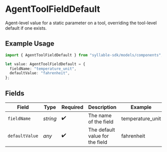 # AgentToolFieldDefault

Agent-level value for a static parameter on a tool, overriding the tool-level default if one
exists.

## Example Usage

```typescript
import { AgentToolFieldDefault } from "syllable-sdk/models/components";

let value: AgentToolFieldDefault = {
  fieldName: "temperature_unit",
  defaultValue: "fahrenheit",
};
```

## Fields

| Field                           | Type                            | Required                        | Description                     | Example                         |
| ------------------------------- | ------------------------------- | ------------------------------- | ------------------------------- | ------------------------------- |
| `fieldName`                     | *string*                        | :heavy_check_mark:              | The name of the field           | temperature_unit                |
| `defaultValue`                  | *any*                           | :heavy_check_mark:              | The default value for the field | fahrenheit                      |